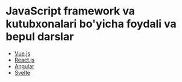 # JavaScript framework va kutubxonalari bo'yicha foydali va bepul darslar

- [Vue.js](vue.md)
- [React.js](react.md)
- [Angular](angular.md)
- [Svelte](svelte.md)